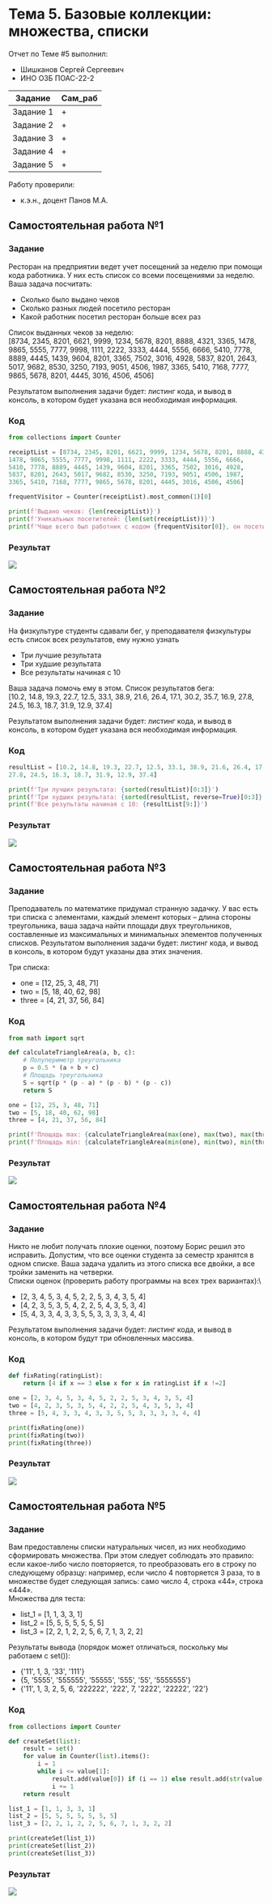 # Тема 5. Базовые коллекции: множества, списки
Отчет по Теме #5 выполнил:
- Шишканов Сергей Сергеевич
- ИНО ОЗБ ПОАС-22-2

| Задание | Сам_раб |
| ------ | ------ |
| Задание 1 | + |
| Задание 2 | + |
| Задание 3 | + |
| Задание 4 | + |
| Задание 5 | + |

Работу проверили:
- к.э.н., доцент Панов М.А.

## Самостоятельная работа №1
### Задание
Ресторан на предприятии ведет учет посещений за неделю при помощи кода работника. У них есть список со всеми посещениями за неделю. Ваша задача посчитать:
* Сколько было выдано чеков
* Сколько разных людей посетило ресторан
* Какой работник посетил ресторан больше всех раз

Список выданных чеков за неделю:\
[8734, 2345, 8201, 6621, 9999, 1234, 5678, 8201, 8888, 4321, 3365,
1478, 9865, 5555, 7777, 9998, 1111, 2222, 3333, 4444, 5556, 6666,
5410, 7778, 8889, 4445, 1439, 9604, 8201, 3365, 7502, 3016, 4928,
5837, 8201, 2643, 5017, 9682, 8530, 3250, 7193, 9051, 4506, 1987,
3365, 5410, 7168, 7777, 9865, 5678, 8201, 4445, 3016, 4506, 4506]

Результатом выполнения задачи будет: листинг кода, и вывод в консоль, в котором будет указана вся необходимая информация.

### Код
```python
from collections import Counter

receiptList = [8734, 2345, 8201, 6621, 9999, 1234, 5678, 8201, 8888, 4321, 3365,
1478, 9865, 5555, 7777, 9998, 1111, 2222, 3333, 4444, 5556, 6666,
5410, 7778, 8889, 4445, 1439, 9604, 8201, 3365, 7502, 3016, 4928,
5837, 8201, 2643, 5017, 9682, 8530, 3250, 7193, 9051, 4506, 1987,
3365, 5410, 7168, 7777, 9865, 5678, 8201, 4445, 3016, 4506, 4506]

frequentVisitor = Counter(receiptList).most_common(1)[0]

print(f'Выдано чеков: {len(receiptList)}')
print(f'Уникальных посетителей: {len(set(receiptList))}')
print(f'Чаще всего был работник с кодом {frequentVisitor[0]}, он посетил ресторан {frequentVisitor[1]} раз')
```

### Результат
![](https://github.com/GreyKnightGK/SoftwareEngineering/blob/Тема_5/pic/Lab5_1.png)

## Самостоятельная работа №2
### Задание
На физкультуре студенты сдавали бег, у преподавателя физкультуры есть список всех результатов, ему нужно узнать
* Три лучшие результата
* Три худшие результата
* Все результаты начиная с 10

Ваша задача помочь ему в этом. Список результатов бега:\
[10.2, 14.8, 19.3, 22.7, 12.5, 33.1, 38.9, 21.6, 26.4, 17.1, 30.2, 35.7, 16.9,
27.8, 24.5, 16.3, 18.7, 31.9, 12.9, 37.4]

Результатом выполнения задачи будет: листинг кода, и вывод в консоль, в котором будет указана вся необходимая информация.

### Код
```python
resultList = [10.2, 14.8, 19.3, 22.7, 12.5, 33.1, 38.9, 21.6, 26.4, 17.1, 30.2, 35.7, 16.9,
27.8, 24.5, 16.3, 18.7, 31.9, 12.9, 37.4]

print(f'Три лучших результата: {sorted(resultList)[0:3]}')
print(f'Три худших результата: {sorted(resultList, reverse=True)[0:3]}')
print(f'Все результаты начиная с 10: {resultList[9:]}')
```

### Результат
![](https://github.com/GreyKnightGK/SoftwareEngineering/blob/Тема_5/pic/Lab5_2.png)

## Самостоятельная работа №3
### Задание
Преподаватель по математике придумал странную задачку. У вас есть три списка с элементами, каждый элемент которых – длина стороны треугольника,
ваша задача найти площади двух треугольников, составленные из максимальных и минимальных элементов полученных списков.
Результатом выполнения задачи будет: листинг кода, и вывод в консоль, в котором будут указаны два этих значения.

Три списка:
* one = [12, 25, 3, 48, 71]
* two = [5, 18, 40, 62, 98]
* three = [4, 21, 37, 56, 84]

### Код
```python
from math import sqrt

def calculateTriangleArea(a, b, c):
    # Полупериметр треугольника
    p = 0.5 * (a + b + c)
    # Площадь треугольника
    S = sqrt(p * (p - a) * (p - b) * (p - c))
    return S

one = [12, 25, 3, 48, 71]
two = [5, 18, 40, 62, 98]
three = [4, 21, 37, 56, 84]

print(f'Площадь max: {calculateTriangleArea(max(one), max(two), max(three))}')
print(f'Площадь min: {calculateTriangleArea(min(one), min(two), min(three))}')
```

### Результат
![](https://github.com/GreyKnightGK/SoftwareEngineering/blob/Тема_5/pic/Lab5_3.png)

## Самостоятельная работа №4
### Задание
Никто не любит получать плохие оценки, поэтому Борис решил это исправить. Допустим, что все оценки студента за семестр хранятся в одном списке.
Ваша задача удалить из этого списка все двойки, а все тройки заменить на четверки.\
Списки оценок (проверить работу программы на всех трех вариантах):\
* [2, 3, 4, 5, 3, 4, 5, 2, 2, 5, 3, 4, 3, 5, 4]
* [4, 2, 3, 5, 3, 5, 4, 2, 2, 5, 4, 3, 5, 3, 4]
* [5, 4, 3, 3, 4, 3, 3, 5, 5, 3, 3, 3, 3, 4, 4]

Результатом выполнения задачи будет: листинг кода, и вывод в консоль, в котором будут три обновленных массива.

### Код
```python
def fixRating(ratingList):
    return [4 if x == 3 else x for x in ratingList if x !=2]

one = [2, 3, 4, 5, 3, 4, 5, 2, 2, 5, 3, 4, 3, 5, 4]
two = [4, 2, 3, 5, 3, 5, 4, 2, 2, 5, 4, 3, 5, 3, 4]
three = [5, 4, 3, 3, 4, 3, 3, 5, 5, 3, 3, 3, 3, 4, 4]

print(fixRating(one))
print(fixRating(two))
print(fixRating(three))
```

### Результат
![](https://github.com/GreyKnightGK/SoftwareEngineering/blob/Тема_5/pic/Lab5_4.png)

## Самостоятельная работа №5
### Задание
Вам предоставлены списки натуральных чисел, из них необходимо сформировать множества. При этом следует соблюдать это правило:
если какое-либо число повторяется, то преобразовать его в строку по следующему образцу: например, если число 4 повторяется 3 раза,
то в множестве будет следующая запись: само число 4, строка «44», строка «444».\
Множества для теста:
* list_1 = [1, 1, 3, 3, 1]
* list_2 = [5, 5, 5, 5, 5, 5, 5]
* list_3 = [2, 2, 1, 2, 2, 5, 6, 7, 1, 3, 2, 2]

Результаты вывода (порядок может отличаться, поскольку мы работаем с set()):
* {'11', 1, 3, '33', '111'}
* {5, '5555', '555555', '55555', '555', '55', '5555555'}
* {'11', 1, 3, 2, 5, 6, '222222', '222', 7, '2222', '22222', '22'}

### Код
```python
from collections import Counter

def createSet(list):
    result = set()
    for value in Counter(list).items():
        i = 1
        while i <= value[1]:
            result.add(value[0]) if (i == 1) else result.add(str(value[0]) * i)
            i += 1
    return result

list_1 = [1, 1, 3, 3, 1]
list_2 = [5, 5, 5, 5, 5, 5, 5]
list_3 = [2, 2, 1, 2, 2, 5, 6, 7, 1, 3, 2, 2]

print(createSet(list_1))
print(createSet(list_2))
print(createSet(list_3))
```

### Результат
![](https://github.com/GreyKnightGK/SoftwareEngineering/blob/Тема_5/pic/Lab5_5.png)